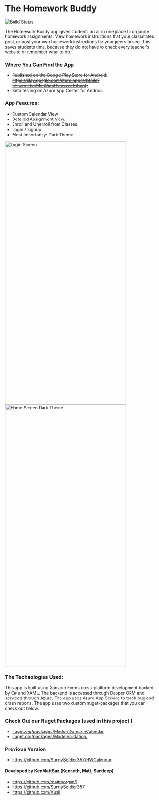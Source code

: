 # The Homework Buddy

[![Build Status](https://dev.azure.com/KenMattSan/KMSCalendar/_apis/build/status/Xamarin%20Debug%20Build?branchName=master)](https://dev.azure.com/KenMattSan/KMSCalendar/_build/latest?definitionId=8&branchName=master)

The Homework Buddy app gives students an all in one place to organize homework assignments. View homework instructions that your classmates post, or post your own homework instructions for your peers to see. This saves students time, because they do not have to check every teacher's website or remember what to do. 

### Where You Can Find the App
  * ~~Published on the Google Play Store for Android: https://play.google.com/store/apps/details?id=com.KenMattSan.HomeworkBuddy~~
  * Beta testing on Azure App Center for Android.

### App Features:
  * Custom Calendar View.
  * Detailed Assignment View.
  * Enroll and Unenroll from Classes.
  * Login / Signup
  * Most Importantly: Dark Theme

<span>
  <img src="https://github.com/SunnySoldier357/KMSCalendar/blob/master/README_Images/login_screenshot.jpg" alt="Login Screen" width="400" height="866" />
  <img src="https://github.com/SunnySoldier357/KMSCalendar/blob/master/README_Images/dark_theme_screenshot.jpg" alt="Home Screen Dark Theme" width="400" height="866" />
</span>

### The Technologies Used:
This app is built using Xamarin Forms cross-platform development backed by C# and XAML.
The backend is accessed through Dapper ORM and serviced through Azure.
The app uses Azure App Service to track bug and crash reports.
The app uses two custom nuget-packages that you can check out below.

### Check Out our Nuget Packages (used in this project!)
- <a href="https://www.nuget.org/packages/ModernXamarinCalendar/">nuget.org/packages/ModernXamarinCalendar</a>
- <a href="https://www.nuget.org/packages/ModelValidation/">nuget.org/packages/ModelValidation/</a>

### Previous Version
- https://github.com/SunnySoldier357/HWCalendar

#### Developed by KenMattSan (Kenneth, Matt, Sandeep)
- https://github.com/mattmorgan6
- https://github.com/SunnySoldier357
- https://github.com/Xuzii
